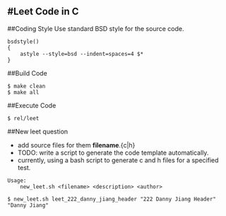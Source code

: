 #Leet Code in C
----
##Coding Style
Use standard BSD style for the source code.

```
bsdstyle()
{
    astyle --style=bsd --indent=spaces=4 $*
}
```

##Build Code
```
$ make clean
$ make all
```

##Execute Code
```
$ rel/leet
```

##New leet question
- add source files for them __filename__.{c|h} 
- TODO: write a script to generate the code template automatically.
- currently, using a bash script to generate c and h files for a specified test.
```
Usage:
    new_leet.sh <filename> <description> <author>

$ new_leet.sh leet_222_danny_jiang_header "222 Danny Jiang Header" "Danny Jiang"
```
